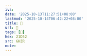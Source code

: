 ```yaml
---
ivs:
date: '2025-10-13T11:27:51+08:00'
lastmod: '2025-10-14T06:42:22+08:00'
title: 󰚌
url: 󰚌
tags: [𡵒]
hex: 21D52
src: GHZR
note:
---
```

